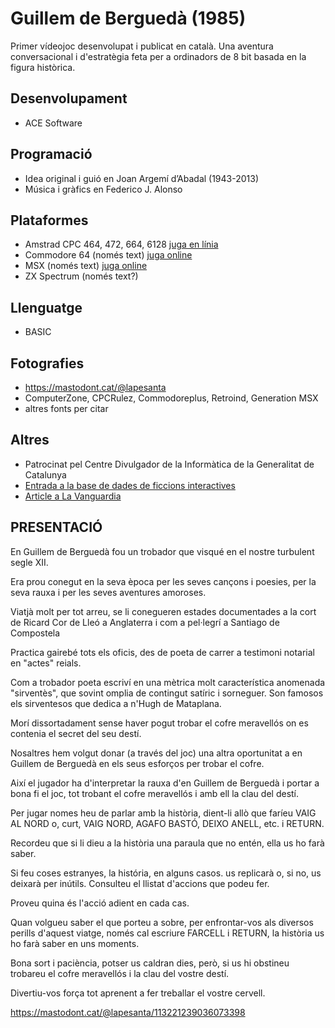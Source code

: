# Guillem de Berguedà (1985)
Primer vídeojoc desenvolupat i publicat en català. Una aventura conversacional i d'estratègia feta per a ordinadors de 8 bit basada en la figura històrica.

## Desenvolupament
- ACE Software

## Programació
- Idea original i guió en Joan Argemí d’Abadal (1943-2013)
- Música i gràfics en Federico J. Alonso

## Plataformes
- Amstrad CPC 464, 472, 664, 6128 [juga en línia](https://amstrad.es/rvmplayer.php?file=guillem.zip&emuonline=GUILLEM)
- Commodore 64 (només text) [juga online](https://tinyurl.com/GdB-C64)
- MSX (només text) [juga online](https://computeremuzone.com/msx/webmsx.php?AUTODETECT=/msx/GuillemBergueda_msx.zip&MACHINE=MSX1)
- ZX Spectrum (només text?)

## Llenguatge
- BASIC

## Fotografies
- https://mastodont.cat/@lapesanta
- ComputerZone, CPCRulez, Commodoreplus, Retroind, Generation MSX
- altres fonts per citar

## Altres
- Patrocinat pel Centre Divulgador de la Informàtica de la Generalitat de Catalunya
- [Entrada a la base de dades de ficcions interactives](https://ifdb.org/viewgame?id=qcem1e3tsqnerr8)
- [Article a La Vanguardia](https://www.lavanguardia.com/encatala/20130716/54377560788/joan-argemi-i-d-abadal-a-s-j-s.html)

## PRESENTACIÓ
En Guillem de Berguedà fou un trobador que visqué en el nostre turbulent segle XII. 

Era prou conegut en la seva època per les seves cançons i poesies, per la seva rauxa i per les seves aventures amoroses.

Viatjà molt per tot arreu, se li conegueren estades documentades a la cort de Ricard Cor de Lleó a Anglaterra i com a pel·legrí a Santiago de Compostela

Practica gairebé tots els oficis, des de poeta de carrer a testimoni notarial en "actes" reials.

Com a trobador poeta escriví en una mètrica molt característica anomenada "sirventès", que sovint omplia de contingut satíric i sorneguer. Son famosos els sirventesos que dedica a n'Hugh de Mataplana.

Morí dissortadament sense haver pogut trobar el cofre meravellós on es contenia el secret del seu destí.

Nosaltres hem volgut donar (a través del joc) una altra oportunitat a en Guillem de Berguedà en els seus esforços per trobar el cofre.

Així el jugador ha d'interpretar la rauxa d'en Guillem de Berguedà i portar a bona fi el joc, tot trobant el cofre meravellós i amb ell la clau del destí.

Per jugar nomes heu de parlar amb la història, dient-li allò que faríeu VAIG AL NORD o, curt, VAIG NORD, AGAFO BASTÓ, DEIXO ANELL, etc. i RETURN.

Recordeu que si li dieu a la història una paraula que no entén, ella us ho farà saber.

Si feu coses estranyes, la história, en alguns casos. us replicarà o, si no, us deixarà per inútils. Consulteu el llistat d'accions que podeu fer.

Proveu quina és l'acció adient en cada cas.

Quan volgueu saber el que porteu a sobre, per enfrontar-vos als diversos perills d'aquest viatge, només cal escriure FARCELL i RETURN, la història us ho farà saber en uns moments.

Bona sort i paciència, potser us caldran dies, però, si us hi obstineu trobareu el cofre meravellós i la clau del vostre destí.

Divertiu-vos força tot aprenent a fer treballar el vostre cervell.

https://mastodont.cat/@lapesanta/113221239036073398
